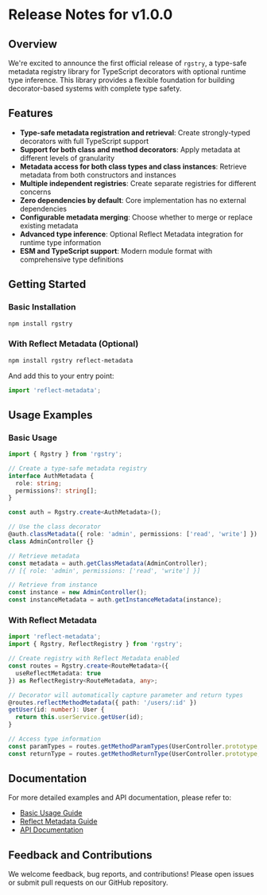 # Release Notes for v1.0.0

## Overview

We're excited to announce the first official release of `rgstry`, a type-safe metadata registry library for TypeScript decorators with optional runtime type inference. This library provides a flexible foundation for building decorator-based systems with complete type safety.

## Features

- **Type-safe metadata registration and retrieval**: Create strongly-typed decorators with full TypeScript support
- **Support for both class and method decorators**: Apply metadata at different levels of granularity
- **Metadata access for both class types and class instances**: Retrieve metadata from both constructors and instances
- **Multiple independent registries**: Create separate registries for different concerns
- **Zero dependencies by default**: Core implementation has no external dependencies
- **Configurable metadata merging**: Choose whether to merge or replace existing metadata
- **Advanced type inference**: Optional Reflect Metadata integration for runtime type information
- **ESM and TypeScript support**: Modern module format with comprehensive type definitions

## Getting Started

### Basic Installation

```bash
npm install rgstry
```

### With Reflect Metadata (Optional)

```bash
npm install rgstry reflect-metadata
```

And add this to your entry point:

```typescript
import 'reflect-metadata';
```

## Usage Examples

### Basic Usage

```typescript
import { Rgstry } from 'rgstry';

// Create a type-safe metadata registry
interface AuthMetadata {
  role: string;
  permissions?: string[];
}

const auth = Rgstry.create<AuthMetadata>();

// Use the class decorator
@auth.classMetadata({ role: 'admin', permissions: ['read', 'write'] })
class AdminController {}

// Retrieve metadata
const metadata = auth.getClassMetadata(AdminController);
// [{ role: 'admin', permissions: ['read', 'write'] }]

// Retrieve from instance
const instance = new AdminController();
const instanceMetadata = auth.getInstanceMetadata(instance);
```

### With Reflect Metadata

```typescript
import 'reflect-metadata';
import { Rgstry, ReflectRegistry } from 'rgstry';

// Create registry with Reflect Metadata enabled
const routes = Rgstry.create<RouteMetadata>({
  useReflectMetadata: true
}) as ReflectRegistry<RouteMetadata, any>;

// Decorator will automatically capture parameter and return types
@routes.reflectMethodMetadata({ path: '/users/:id' })
getUser(id: number): User {
  return this.userService.getUser(id);
}

// Access type information
const paramTypes = routes.getMethodParamTypes(UserController.prototype, 'getUser');
const returnType = routes.getMethodReturnType(UserController.prototype, 'getUser');
```

## Documentation

For more detailed examples and API documentation, please refer to:
- [Basic Usage Guide](./examples/basic-usage.md)
- [Reflect Metadata Guide](./examples/reflect-metadata-example.md)
- [API Documentation](./README.md)

## Feedback and Contributions

We welcome feedback, bug reports, and contributions! Please open issues or submit pull requests on our GitHub repository.